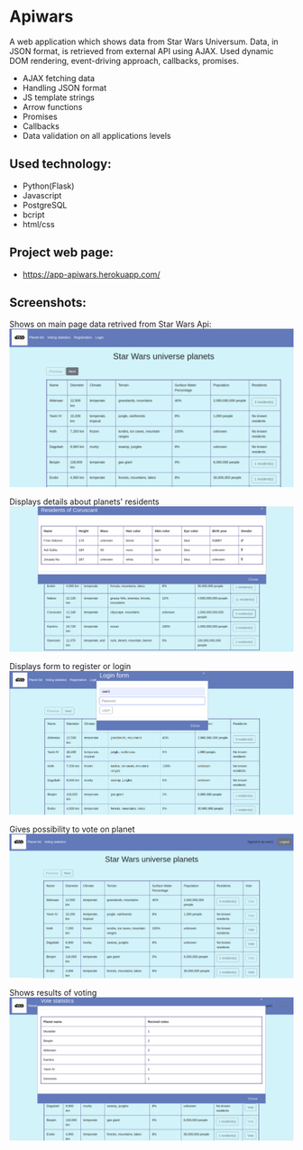 # Apiwars

A web application which shows data from Star Wars Universum. Data, in JSON format, is retrieved from external API using AJAX. 
Used  dynamic DOM rendering, event-driving approach, callbacks, promises.

- AJAX fetching data
- Handling JSON format
- JS template strings
- Arrow functions
- Promises
- Callbacks
- Data validation on all applications levels

## Used technology:

- Python(Flask)
- Javascript
- PostgreSQL
- bcript
- html/css

## Project web page:
- https://app-apiwars.herokuapp.com/

## Screenshots:
Shows on main page data retrived from Star Wars Api:
![ScreenShot](https://github.com/Aliot26/apiwars/blob/master/static/images/prints-creen/start-page.png?raw=true)

Displays details about planets' residents
![ScreenShot](https://github.com/Aliot26/apiwars/blob/master/static/images/prints-creen/planets-residents.png?raw=true)

Displays form to register or login
![ScreenShot](https://github.com/Aliot26/apiwars/blob/master/static/images/prints-creen/login.png?raw=true)

Gives possibility to vote on planet
![ScreenShot](https://github.com/Aliot26/apiwars/blob/master/static/images/prints-creen/vote-page.png?raw=true)

Shows results of voting
![ScreenShot](https://github.com/Aliot26/apiwars/blob/master/static/images/prints-creen/vote-statistic.png?raw=true)
